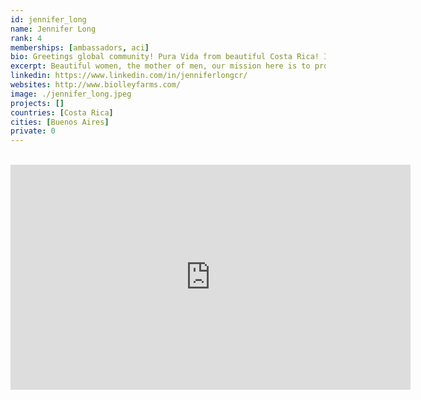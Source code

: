 ```yaml
---
id: jennifer_long
name: Jennifer Long
rank: 4
memberships: [ambassadors, aci]
bio: Greetings global community! Pura Vida from beautiful Costa Rica! I am Jennifer Long and I live near and work with resource poor women farmers, where we are growing food forests in our high altitude rainforest. Beautiful women, the mother of men, our mission here is to protect the land, nurture the earth, and her inhabitants. We are working toward a sustainable food production that is produced in harmony with the natural ecosystem. We grow superfoods for wellness on our very abundant small scale farms. We share and collaborate with each other and within our community. Collaboration creates prosperity. Collaboration with Threefold technology will allow us to connect our remote world with the global community. We believe this the path to a sustainable future by including the Threefold technology in our food forest farming and global distribution of our very potent rainforest products. I believe in this endeavor of the ThreeFold Foundation because it equates to actually being the 'people's internet' in that it is distributed around the world to share with the population of the planet where we decide who and what can access our information. Additionally, I believe this will be a catalyst for countries lacking in internet capability to motivate those countries to upgrade their IT so that they can utilize this system on ThreeFold to generate income for the country as well as to spread the opportunity to individuals in those same countries to use a node, cluster or even join cooperative farming efforts.
excerpt: Beautiful women, the mother of men, our mission here is to protect the land, nurture the earth.
linkedin: https://www.linkedin.com/in/jenniferlongcr/
websites: http://www.biolleyfarms.com/
image: ./jennifer_long.jpeg
projects: []
countries: [Costa Rica]
cities: [Buenos Aires]
private: 0
---
```


</br>

<iframe src="https://player.vimeo.com/video/416720160" width="640" height="360" frameborder="0" allow="autoplay; fullscreen" allowfullscreen></iframe>

</br>
